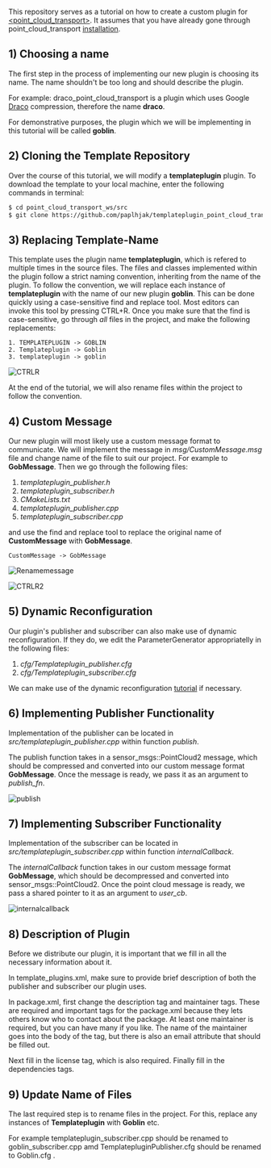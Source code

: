 This repository serves as a tutorial on how to create a custom plugin for [<point_cloud_transport>](https://github.com/paplhjak/point_cloud_transport). It assumes that you have already gone through point_cloud_transport [installation](https://github.com/paplhjak/point_cloud_transport#installation).

## 1) Choosing a name
The first step in the process of implementing our new plugin is choosing its name. The name shouldn't be too long and should describe the plugin.

For example: draco_point_cloud_transport is a plugin which uses Google [Draco](https://github.com/google/draco) compression, therefore the name **draco**.

For demonstrative purposes, the plugin which we will be implementing in this tutorial will be called **goblin**.

## 2) Cloning the Template Repository

Over the course of this tutorial, we will modify a **templateplugin** plugin. To download the template to your local machine, enter the following commands in terminal:

~~~~~ bash
$ cd point_cloud_transport_ws/src
$ git clone https://github.com/paplhjak/templateplugin_point_cloud_transport.git
~~~~~

## 3) Replacing Template-Name

This template uses the plugin name **templateplugin**, which is refered to multiple times in the source files. The files and classes implemented within the plugin follow a strict naming convention, inheriting from the name of the plugin. To follow the convention, we will replace each instance of **templateplugin** with the name of our new plugin **goblin**. This can be done quickly using a case-sensitive find and replace tool. Most editors can invoke this tool by pressing CTRL+R. Once you make sure that the find is case-sensitive, go through *all* files in the project, and make the following replacements:

```
1. TEMPLATEPLUGIN -> GOBLIN
2. Templateplugin -> Goblin
3. templateplugin -> goblin
```

![CTRLR](https://github.com/paplhjak/templateplugin_point_cloud_transport/blob/master/tutorial_images/ctrlr1.png)

At the end of the tutorial, we will also rename files within the project to follow the convention.

## 4) Custom Message

Our new plugin will most likely use a custom message format to communicate. We will implement the message in *msg/CustomMessage.msg* file and change name of the file to suit our project. For example to **GobMessage**. Then we go through the following files:

1. *templateplugin_publisher.h*
2. *templateplugin_subscriber.h*
3. *CMakeLists.txt*
4. *templateplugin_publisher.cpp*
5. *templateplugin_subscriber.cpp*

and use the find and replace tool to replace the original name of **CustomMessage** with **GobMessage**.

```
CustomMessage -> GobMessage
```

![Renamemessage](https://github.com/paplhjak/templateplugin_point_cloud_transport/blob/master/tutorial_images/messagerename.png)

![CTRLR2](https://github.com/paplhjak/templateplugin_point_cloud_transport/blob/master/tutorial_images/gobmessage.png)

## 5) Dynamic Reconfiguration

Our plugin's publisher and subscriber can also make use of dynamic reconfiguration. If they do, we edit the ParameterGenerator appropriatelly in the following files:

1. *cfg/Templateplugin_publisher.cfg*
2. *cfg/Templateplugin_subscriber.cfg*

We can make use of the dynamic reconfiguration [tutorial](http://wiki.ros.org/dynamic_reconfigure/Tutorials/HowToWriteYourFirstCfgFile) if necessary.

## 6) Implementing Publisher Functionality

Implementation of the publisher can be located in *src/templateplugin_publisher.cpp* within function *publish*.

The publish function takes in a sensor_msgs::PointCloud2 message, which should be compressed and converted into our custom message format **GobMessage**. Once the message is ready, we pass it as an argument to *publish_fn*.

![publish](https://github.com/paplhjak/templateplugin_point_cloud_transport/blob/master/tutorial_images/publish.png)

## 7) Implementing Subscriber Functionality

Implementation of the subscriber can be located in *src/templateplugin_subscriber.cpp* within function *internalCallback*.

The *internalCallback* function takes in our custom message format **GobMessage**, which should be decompressed and converted into sensor_msgs::PointCloud2. Once the point cloud message is ready, we pass a shared pointer to it as an argument to *user_cb*.

![internalcallback](https://github.com/paplhjak/templateplugin_point_cloud_transport/blob/master/tutorial_images/internalcallback.png)

## 8) Description of Plugin

Before we distribute our plugin, it is important that we fill in all the necessary information about it. 

In template_plugins.xml, make sure to provide brief description of both the publisher and subscriber our plugin uses.

In package.xml, first change the description tag and maintainer tags. These are required and important tags for the package.xml because they lets others know who to contact about the package. At least one maintainer is required, but you can have many if you like. The name of the maintainer goes into the body of the tag, but there is also an email attribute that should be filled out.

Next fill in the license tag, which is also required. Finally fill in the dependencies tags.

## 9) Update Name of Files

The last required step is to rename files in the project. For this, replace any instances of **Templateplugin** with **Goblin** etc.

For example templateplugin_subscriber.cpp should be renamed to goblin_subscriber.cpp amd TemplatepluginPublisher.cfg should be renamed to Goblin.cfg .

